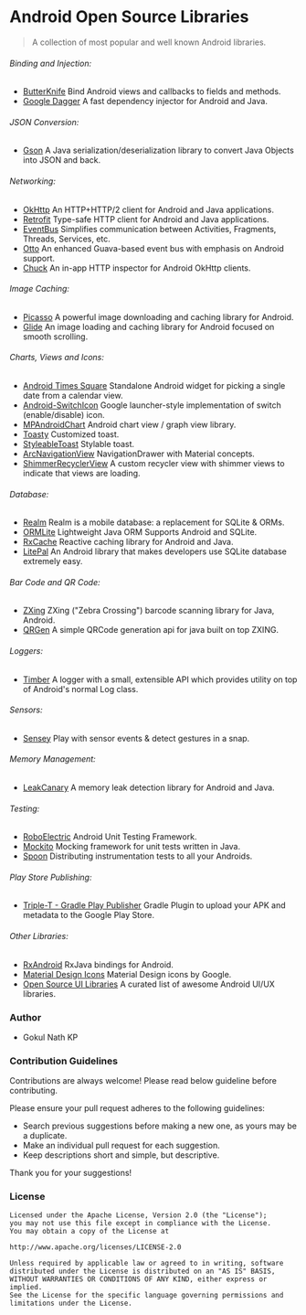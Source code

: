 # Android Open Source Libraries

> A collection of most popular and well known Android libraries.

###### Binding and Injection:

- [ButterKnife](https://github.com/JakeWharton/butterknife) Bind Android views and callbacks to fields and methods.
- [Google Dagger](https://github.com/google/dagger) A fast dependency injector for Android and Java.

###### JSON Conversion:

- [Gson](https://github.com/google/gson) A Java serialization/deserialization library to convert Java Objects into JSON and back.

###### Networking:

- [OkHttp](https://github.com/square/okhttp) An HTTP+HTTP/2 client for Android and Java applications.
- [Retrofit](https://github.com/square/retrofit) Type-safe HTTP client for Android and Java applications.
- [EventBus](https://github.com/greenrobot/EventBus) Simplifies communication between Activities, Fragments, Threads, Services, etc. 
- [Otto](https://github.com/square/otto) An enhanced Guava-based event bus with emphasis on Android support.
- [Chuck](https://github.com/jgilfelt/chuck) An in-app HTTP inspector for Android OkHttp clients.

###### Image Caching:

- [Picasso](https://github.com/square/picasso) A powerful image downloading and caching library for Android.
- [Glide](https://github.com/bumptech/glide) An image loading and caching library for Android focused on smooth scrolling.

###### Charts, Views and Icons:

- [Android Times Square](https://github.com/square/android-times-square) Standalone Android widget for picking a single date from a calendar view.
- [Android-SwitchIcon](https://github.com/zagum/Android-SwitchIcon) Google launcher-style implementation of switch (enable/disable) icon.
- [MPAndroidChart](https://github.com/PhilJay/MPAndroidChart) Android chart view / graph view library.
- [Toasty](https://github.com/GrenderG/Toasty) Customized toast.
- [StyleableToast](https://github.com/Muddz/StyleableToast) Stylable toast.
- [ArcNavigationView](https://github.com/rom4ek/ArcNavigationView) NavigationDrawer with Material concepts.
- [ShimmerRecyclerView](https://github.com/sharish/ShimmerRecyclerView) A custom recycler view with shimmer views to indicate that views are loading.

###### Database:

- [Realm](https://github.com/realm/realm-java) Realm is a mobile database: a replacement for SQLite & ORMs.
- [ORMLite](http://ormlite.com/sqlite_java_android_orm.shtml) Lightweight Java ORM Supports Android and SQLite.
- [RxCache](https://github.com/VictorAlbertos/RxCache) Reactive caching library for Android and Java.
- [LitePal](https://github.com/LitePalFramework/LitePal) An Android library that makes developers use SQLite database extremely easy.

###### Bar Code and QR Code:

- [ZXing](https://github.com/zxing/zxing) ZXing ("Zebra Crossing") barcode scanning library for Java, Android.
- [QRGen](https://github.com/kenglxn/QRGen) A simple QRCode generation api for java built on top ZXING.

###### Loggers:

- [Timber](https://github.com/JakeWharton/timber) A logger with a small, extensible API which provides utility on top of Android's normal Log class.

###### Sensors:

- [Sensey](https://github.com/nisrulz/sensey) Play with sensor events & detect gestures in a snap.

###### Memory Management:

- [LeakCanary](https://github.com/square/leakcanary) A memory leak detection library for Android and Java.

###### Testing:

- [RoboElectric](https://github.com/robolectric/robolectric) Android Unit Testing Framework.
- [Mockito](https://github.com/mockito/mockito) Mocking framework for unit tests written in Java.
- [Spoon](https://github.com/square/spoon) Distributing instrumentation tests to all your Androids.

###### Play Store Publishing:

- [Triple-T - Gradle Play Publisher](https://github.com/Triple-T/gradle-play-publisher) Gradle Plugin to upload your APK and metadata to the Google Play Store.

###### Other Libraries:

- [RxAndroid](https://github.com/ReactiveX/RxAndroid) RxJava bindings for Android.
- [Material Design Icons](https://github.com/google/material-design-icons) Material Design icons by Google.
- [Open Source UI Libraries](https://github.com/gokulnathperiasamy/Android-Open-Source-UI-Libraries) A curated list of awesome Android UI/UX libraries.


### Author

- Gokul Nath KP

### Contribution Guidelines

Contributions are always welcome! Please read below guideline before contributing.

Please ensure your pull request adheres to the following guidelines:

- Search previous suggestions before making a new one, as yours may be a duplicate.
- Make an individual pull request for each suggestion.
- Keep descriptions short and simple, but descriptive.

Thank you for your suggestions!

### License

```
Licensed under the Apache License, Version 2.0 (the "License");
you may not use this file except in compliance with the License.
You may obtain a copy of the License at

http://www.apache.org/licenses/LICENSE-2.0

Unless required by applicable law or agreed to in writing, software
distributed under the License is distributed on an "AS IS" BASIS,
WITHOUT WARRANTIES OR CONDITIONS OF ANY KIND, either express or implied.
See the License for the specific language governing permissions and
limitations under the License.
```

